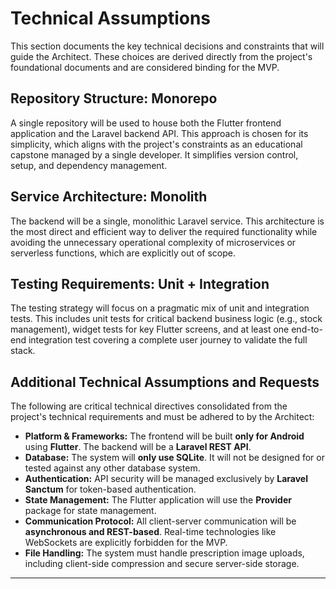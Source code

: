 # Technical Assumptions

<!--docs/prd/[title].md-->

This section documents the key technical decisions and constraints that will guide the Architect. These choices are derived directly from the project's foundational documents and are considered binding for the MVP.

## Repository Structure: Monorepo

A single repository will be used to house both the Flutter frontend application and the Laravel backend API. This approach is chosen for its simplicity, which aligns with the project's constraints as an educational capstone managed by a single developer. It simplifies version control, setup, and dependency management.

## Service Architecture: Monolith

The backend will be a single, monolithic Laravel service. This architecture is the most direct and efficient way to deliver the required functionality while avoiding the unnecessary operational complexity of microservices or serverless functions, which are explicitly out of scope.

## Testing Requirements: Unit + Integration

The testing strategy will focus on a pragmatic mix of unit and integration tests. This includes unit tests for critical backend business logic (e.g., stock management), widget tests for key Flutter screens, and at least one end-to-end integration test covering a complete user journey to validate the full stack.

## Additional Technical Assumptions and Requests

The following are critical technical directives consolidated from the project's technical requirements and must be adhered to by the Architect:

*   **Platform & Frameworks:** The frontend will be built **only for Android** using **Flutter**. The backend will be a **Laravel REST API**.
*   **Database:** The system will **only use SQLite**. It will not be designed for or tested against any other database system.
*   **Authentication:** API security will be managed exclusively by **Laravel Sanctum** for token-based authentication.
*   **State Management:** The Flutter application will use the **Provider** package for state management.
*   **Communication Protocol:** All client-server communication will be **asynchronous and REST-based**. Real-time technologies like WebSockets are explicitly forbidden for the MVP.
*   **File Handling:** The system must handle prescription image uploads, including client-side compression and secure server-side storage.

---
